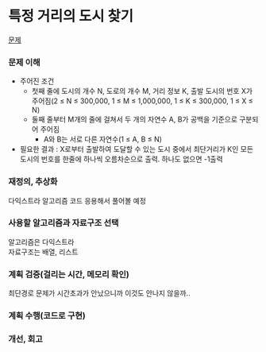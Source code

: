 # 특정 거리의 도시 찾기
[문제](https://www.acmicpc.net/problem/18352)

### 문제 이해
- 주어진 조건  
  - 첫째 줄에 도시의 개수 N, 도로의 개수 M, 거리 정보 K, 출발 도시의 번호 X가 주어짐(2 ≤ N ≤ 300,000, 1 ≤ M ≤ 1,000,000, 1 ≤ K ≤ 300,000, 1 ≤ X ≤ N)   
  - 둘째 줄부터 M개의 줄에 걸쳐서 두 개의 자연수 A, B가 공백을 기준으로 구분되어 주어짐  
    - A와 B는 서로 다른 자연수(1 ≤ A, B ≤ N)  
- 필요한 결과 : X로부터 출발하여 도달할 수 있는 도시 중에서 최단거리가 K인 모든 도시의 번호를 한줄에 하나씩 오름차순으로 출력. 하나도 없으면 -1출력  

### 재정의, 추상화
다익스트라 알고리즘 코드 응용해서 풀어볼 예정  

### 사용할 알고리즘과 자료구조 선택
알고리즘은 다익스트라  
자료구조는 배열, 리스트  

### 계획 검증(걸리는 시간, 메모리 확인)
최단경로 문제가 시간초과가 안났으니까 이것도 안나지 않을까..

### 계획 수행(코드로 구현)

### 개선, 회고
